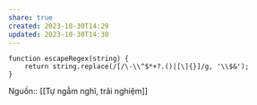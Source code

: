 ```yaml
---
share: true
created: 2023-10-30T14:29
updated: 2023-10-30T14:30
---
```

```
function escapeRegex(string) {
    return string.replace(/[/\-\\^$*+?.()|[\]{}]/g, '\\$&');
}
```
Nguồn:: [[Tự ngẫm nghĩ, trải nghiệm]]
